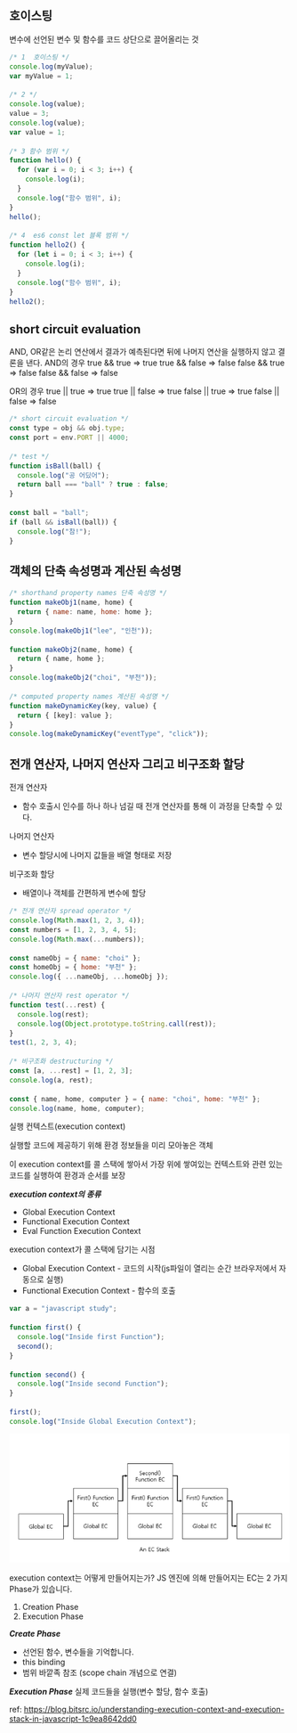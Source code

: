 ## 호이스팅

변수에 선언된 변수 및 함수를 코드 상단으로 끌어올리는 것

```javascript
/* 1  호이스팅 */
console.log(myValue);
var myValue = 1;

/* 2 */
console.log(value);
value = 3;
console.log(value);
var value = 1;

/* 3 함수 범위 */
function hello() {
  for (var i = 0; i < 3; i++) {
    console.log(i);
  }
  console.log("함수 범위", i);
}
hello();

/* 4  es6 const let 블록 범위 */
function hello2() {
  for (let i = 0; i < 3; i++) {
    console.log(i);
  }
  console.log("함수 범위", i);
}
hello2();
```

## short circuit evaluation

AND, OR같은 논리 연산에서 결과가 예측된다면 뒤에 나머지 연산을 실행하지 않고 결론을 낸다.
AND의 경우
true && true => true
true && false => false
false && true => false
false && false => false

OR의 경우
true || true => true
true || false => true
false || true => true
false || false => false

```javascript
/* short circuit evaluation */
const type = obj && obj.type;
const port = env.PORT || 4000;

/* test */
function isBall(ball) {
  console.log("공 어딨어");
  return ball === "ball" ? true : false;
}

const ball = "ball";
if (ball && isBall(ball)) {
  console.log("참!");
}
```

## 객체의 단축 속성명과 계산된 속성명

```javascript
/* shorthand property names 단축 속성명 */
function makeObj1(name, home) {
  return { name: name, home: home };
}
console.log(makeObj1("lee", "인천"));

function makeObj2(name, home) {
  return { name, home };
}
console.log(makeObj2("choi", "부천"));

/* computed property names 계산된 속성명 */
function makeDynamicKey(key, value) {
  return { [key]: value };
}
console.log(makeDynamicKey("eventType", "click"));
```

## 전개 연산자, 나머지 연산자 그리고 비구조화 할당

전개 연산자

- 함수 호출시 인수를 하나 하나 넘길 때 전개 연산자를 통해 이 과정을 단축할 수 있다.

나머지 연산자

- 변수 할당시에 나머지 값들을 배열 형태로 저장

비구조화 할당

- 배열이나 객체를 간편하게 변수에 할당

```javascript
/* 전개 연산자 spread operator */
console.log(Math.max(1, 2, 3, 4));
const numbers = [1, 2, 3, 4, 5];
console.log(Math.max(...numbers));

const nameObj = { name: "choi" };
const homeObj = { home: "부천" };
console.log({ ...nameObj, ...homeObj });

/* 나머지 연산자 rest operator */
function test(...rest) {
  console.log(rest);
  console.log(Object.prototype.toString.call(rest));
}
test(1, 2, 3, 4);

/* 비구조화 destructuring */
const [a, ...rest] = [1, 2, 3];
console.log(a, rest);

const { name, home, computer } = { name: "choi", home: "부천" };
console.log(name, home, computer);
```

실행 컨텍스트(execution context)

실행할 코드에 제공하기 위해 환경 정보들을 미리 모아놓은 객체

이 execution context를 콜 스택에 쌓아서 가장 위에 쌓여있는 컨텍스트와 관련 있는 코드를 실행하여 환경과 순서를 보장

**_execution context의 종류_**

- Global Execution Context
- Functional Execution Context
- Eval Function Execution Context

execution context가 콜 스택에 담기는 시점

- Global Execution Context - 코드의 시작(js파일이 열리는 순간 브라우저에서 자동으로 실행)
- Functional Execution Context - 함수의 호출

```javascript
var a = "javascript study";

function first() {
  console.log("Inside first Function");
  second();
}

function second() {
  console.log("Inside second Function");
}

first();
console.log("Inside Global Execution Context");
```

![ec stack](./ec_stack_pic.png)

execution context는 어떻게 만들어지는가?
JS 엔진에 의해 만들어지는 EC는 2 가지 Phase가 있습니다.

1. Creation Phase
2. Execution Phase

**_Create Phase_**

- 선언된 함수, 변수들을 기억합니다.
- this binding
- 범위 바깥족 참조 (scope chain 개념으로 연결)

**_Execution Phase_**
실제 코드들을 실행(변수 할당, 함수 호출)

ref: https://blog.bitsrc.io/understanding-execution-context-and-execution-stack-in-javascript-1c9ea8642dd0
